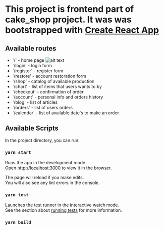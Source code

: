 # This project is frontend part of cake_shop project. It was was bootstrapped with [Create React App](https://github.com/facebook/create-react-app)

## Available routes

- '/' - home page
  ![alt text](https://raw.githubusercontent.com/alexshtilman/cake_shop_frontend_react_rest/master/screenshots/LoginPage.png)
- '/login' - login form
- '/register' - register form
- '/restore' - account restoration form
- '/shop' - catalog of available production
- '/chart' - list of items that users wants to by
- '/checkout' - confirmation of order
- '/account' - personal info and orders history
- '/blog' - list of articles
- '/orders' - list of users orders
- '/calendar' - list of available date's to make an order

## Available Scripts

In the project directory, you can run:

### `yarn start`

Runs the app in the development mode.<br />
Open [http://localhost:3000](http://localhost:3000) to view it in the browser.

The page will reload if you make edits.<br />
You will also see any lint errors in the console.

### `yarn test`

Launches the test runner in the interactive watch mode.<br />
See the section about [running tests](https://facebook.github.io/create-react-app/docs/running-tests) for more information.

### `yarn build`
